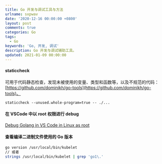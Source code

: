 ```yaml
---
title: Go 开发与调试工具与方法
urlname: sxpwav
date: '2020-12-16 00:00:00 +0800'
layout: post
comments: true
categories: Go
tags:
  - Go
keywords: 'Go, 开发, 调试'
description: Go 开发与调试辅助工具。
updated: 2021-01-09 00:00:00
---
```


#### staticcheck

可用于代码静态检查，发现未被使用的变量、类型和函数等，以及不规范的代码：[https://github.com/dominikh/go-tools](https://github.com/dominikh/go-tools)。

```
staticcheck --unused.whole-program=true -- ./...
```

#### 在 VSCode 中以 root 权限进行 debug

[Debug Golang in VS Code in Linux as root](https://fatdragon.me/blog/2020/06/debug-golang-vs-code-linux-root)

#### 查看编译二进制文件使用的 Go 版本

```bash
go version /usr/local/bin/kubelet
// 或者
strings /usr/local/bin/kubelet | grep 'go1\.'
```
